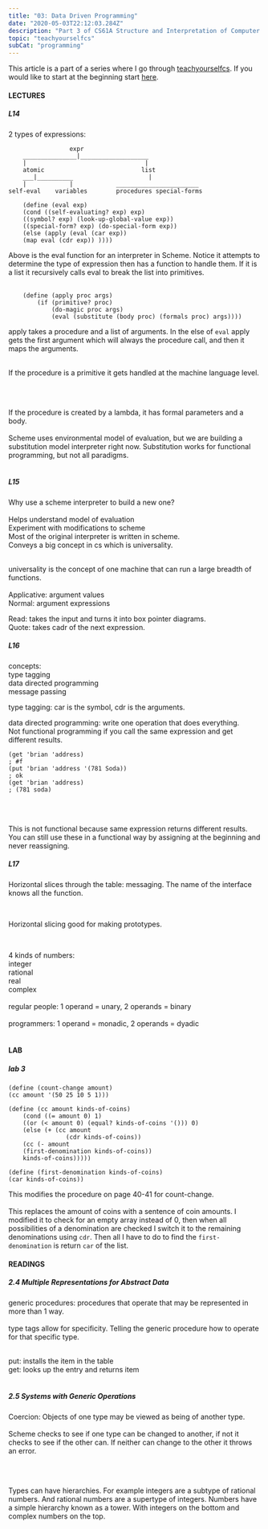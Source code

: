 ```yaml
---
title: "03: Data Driven Programming"
date: "2020-05-03T22:12:03.284Z"
description: "Part 3 of CS61A Structure and Interpretation of Computer Programs"
topic: "teachyourselfcs"
subCat: "programming"
---
```


This article is a part of a series where I go through [teachyourselfcs](https://teachyourselfcs.com/).
If you would like to start at the beginning start [here](https://bpp.dev/articles/teachyourselfcs/programming/00-getting-started/).

#### LECTURES

##### L14

2 types of expressions:

```
                 expr
    _______________|___________________
    |                                 |
    atomic                           list
    ___|__________                     |
    |            |            _______________________
self-eval    variables        procedures special-forms
```

```
    (define (eval exp)
    (cond ((self-evaluating? exp) exp)
    ((symbol? exp) (look-up-global-value exp))
    ((special-form? exp) (do-special-form exp))
    (else (apply (eval (car exp))
    (map eval (cdr exp)) ))))
```

Above is the eval function for an interpreter in Scheme. Notice it attempts to determine the type of expression then has a function to handle them. If it is a list it recursively calls eval to break the list into primitives.
<br>
<br>

```
    (define (apply proc args)
        (if (primitive? proc)
            (do-magic proc args)
            (eval (substitute (body proc) (formals proc) args))))
```

apply takes a procedure and a list of arguments. In the else of `eval` apply gets the first argument which will always the procedure call, and then it maps the arguments.
<br>
<br>

If the procedure is a primitive it gets handled at the machine language level.

<br>
<br>

If the procedure is created by a lambda,
it has formal parameters and a body.
<br>
<br>
Scheme uses environmental model of evaluation, but we are building a substitution model interpreter right now.
Substitution works for functional programming, but not all paradigms.
<br>
<br>

##### L15

Why use a scheme interpreter to build a new one?
<br>
<br>
Helps understand model of evaluation
<br>
Experiment with modifications to scheme
<br>
Most of the original interpreter is written in scheme.
<br>
Conveys a big concept in cs which is universality.
<br>
<br>

universality is the concept of one machine that can run a large breadth of functions.
<br>
<br>
Applicative: argument values
<br>
Normal: argument expressions
<br>

Read: takes the input and turns it into box pointer diagrams.
<br>
Quote: takes cadr of the next expression.
<br>

##### L16

concepts:
<br>
type tagging
<br>
data directed programming
<br>
message passing
<br>

type tagging: car is the symbol, cdr is the arguments.
<br>

data directed programming: write one operation that does everything.
<br>
Not functional programming if you call the same expression and get different results.
<br>

```
(get 'brian 'address)
; #f
(put 'brian 'address '(781 Soda))
; ok
(get 'brian 'address)
; (781 soda)
```

<br>
<br>

This is not functional because same expression returns different results.
You can still use these in a functional way by assigning at the beginning and never reassigning.
<br>

##### L17

Horizontal slices through the table: messaging. The name of the interface knows all the function.

<br>

Horizontal slicing good for making prototypes.

<br>

4 kinds of numbers:
<br>
integer
<br>
rational
<br>
real
<br>
complex
<br>
<br>
regular people: 1 operand = unary, 2 operands = binary
<br>
<br>
programmers: 1 operand = monadic, 2 operands = dyadic
<br>
<br>

#### LAB

##### lab 3

```
(define (count-change amount)
(cc amount '(50 25 10 5 1)))

(define (cc amount kinds-of-coins)
    (cond ((= amount 0) 1)
    ((or (< amount 0) (equal? kinds-of-coins '())) 0)
    (else (+ (cc amount
                (cdr kinds-of-coins))
    (cc (- amount
    (first-denomination kinds-of-coins))
    kinds-of-coins)))))

(define (first-denomination kinds-of-coins)
(car kinds-of-coins))
```

This modifies the procedure on page 40-41 for count-change.
<br>
<br>
This replaces the amount of coins with a sentence of coin amounts. I modified it to check for an empty array instead of 0, then when all possibilities of a denomination are checked I switch it to the remaining denominations using `cdr`. Then all I have to do to find the `first-denomination` is return `car` of the list.

#### READINGS

##### 2.4 Multiple Representations for Abstract Data

generic procedures: procedures that operate that may be represented in more than 1 way.
<br>
<br>
type tags allow for specificity. Telling the generic procedure how to operate for that specific type.
<br>
<br>

put: installs the item in the table
<br>
get: looks up the entry and returns item
<br>
<br>

##### 2.5 Systems with Generic Operations

Coercion: Objects of one type may be viewed as being of another type.
<br>
<br>
Scheme checks to see if one type can be changed to another, if not it checks to see if the other can. If neither can change to the other it throws an error.

<br>
<br>

Types can have hierarchies. For example integers are a subtype of rational numbers. And rational numbers are a supertype of integers. Numbers have a simple hierarchy known as a tower. With integers on the bottom and complex numbers on the top.
